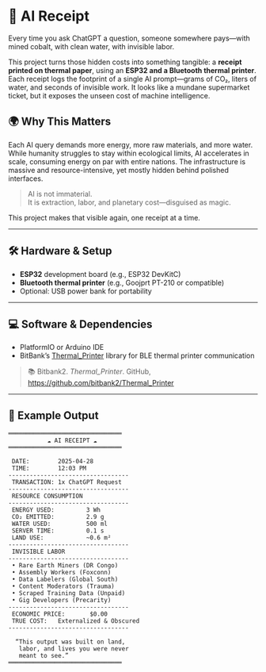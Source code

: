 # 🧾 AI Receipt

Every time you ask ChatGPT a question, someone somewhere pays—with mined cobalt, with clean water, with invisible labor.

This project turns those hidden costs into something tangible: a **receipt printed on thermal paper**, using an **ESP32 and a Bluetooth thermal printer**. Each receipt logs the footprint of a single AI prompt—grams of CO₂, liters of water, and seconds of invisible work. It looks like a mundane supermarket ticket, but it exposes the unseen cost of machine intelligence.

## 🌍 Why This Matters

Each AI query demands more energy, more raw materials, and more water. While humanity struggles to stay within ecological limits, AI accelerates in scale, consuming energy on par with entire nations. The infrastructure is massive and resource-intensive, yet mostly hidden behind polished interfaces.

> AI is not immaterial.  
> It is extraction, labor, and planetary cost—disguised as magic.

This project makes that visible again, one receipt at a time.

---

## 🛠️ Hardware & Setup

- **ESP32** development board (e.g., ESP32 DevKitC)
- **Bluetooth thermal printer** (e.g., Goojprt PT-210 or compatible)
- Optional: USB power bank for portability

---

## 💻 Software & Dependencies

- PlatformIO or Arduino IDE
- BitBank’s [Thermal_Printer](https://github.com/bitbank2/Thermal_Printer) library for BLE thermal printer communication

> 📚 Bitbank2. *Thermal_Printer*. GitHub, https://github.com/bitbank2/Thermal_Printer

---

## 📄 Example Output

```text
════════════════════════════════
           ☁️ AI RECEIPT ☁️
════════════════════════════════

 DATE:        2025-04-28
 TIME:        12:03 PM
----------------------------------
 TRANSACTION: 1x ChatGPT Request
----------------------------------
 RESOURCE CONSUMPTION
----------------------------------
 ENERGY USED:         3 Wh
 CO₂ EMITTED:         2.9 g
 WATER USED:          500 ml
 SERVER TIME:         0.1 s
 LAND USE:            ~0.6 m²
----------------------------------
 INVISIBLE LABOR
----------------------------------
 • Rare Earth Miners (DR Congo)
 • Assembly Workers (Foxconn)
 • Data Labelers (Global South)
 • Content Moderators (Trauma)
 • Scraped Training Data (Unpaid)
 • Gig Developers (Precarity)
----------------------------------
 ECONOMIC PRICE:       $0.00
 TRUE COST:   Externalized & Obscured
----------------------------------

  “This output was built on land,
   labor, and lives you were never
   meant to see.”
════════════════════════════════
